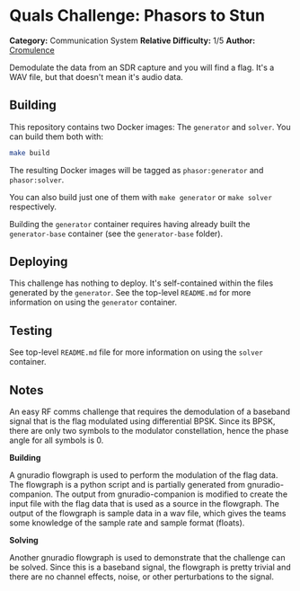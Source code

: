 # Quals Challenge: Phasors to Stun #

**Category:** Communication System
**Relative Difficulty:** 1/5
**Author:** [Cromulence](https://cromulence.com/)

Demodulate the data from an SDR capture and you will find a flag. It's a
WAV file, but that doesn't mean it's audio data.


## Building ##

This repository contains two Docker images: The `generator` and `solver`.
You can build them both with:

```sh
make build
```

The resulting Docker images will be tagged as `phasor:generator`
and `phasor:solver`.

You can also build just one of them with `make generator` or `make solver`
respectively.

Building the `generator` container requires having already built the
`generator-base` container (see the `generator-base` folder).


## Deploying ##

This challenge has nothing to deploy. It's self-contained within the files
generated by the `generator`. See the top-level `README.md` for more
information on using the `generator` container.


## Testing ##

See top-level `README.md` file for more information on using the `solver`
container.


## Notes ##

An easy RF comms challenge that requires the demodulation of a baseband
signal that is the flag modulated using differential BPSK. Since its BPSK,
there are only two symbols to the modulator constellation, hence the phase
angle for all symbols is 0.    

**Building**

A gnuradio flowgraph is used to perform the modulation of the flag data. The
flowgraph is a python script and is partially generated from
gnuradio-companion. The output from gnuradio-companion is modified to create
the input file with the flag data that is used as a source in the flowgraph.
The output of the flowgraph is sample data in a wav file, which gives the
teams some knowledge of the sample rate and sample format (floats). 

**Solving**

Another gnuradio flowgraph is used to demonstrate that the challenge can be
solved. Since this is a baseband signal, the flowgraph is pretty trivial and
there are no channel effects, noise, or other perturbations to the signal.  
